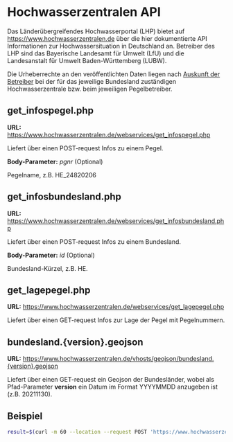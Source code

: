 # Hochwasserzentralen API

Das Länderübergreifendes Hochwasserportal (LHP) bietet auf https://www.hochwasserzentralen.de über die hier dokumentierte API Informationen zur Hochwassersituation in Deutschland an. Betreiber des LHP sind das Bayerische Landesamt für Umwelt (LfU) und die Landesanstalt für Umwelt Baden-Württemberg (LUBW).

Die Urheberrechte an den veröffentlichten Daten liegen nach [Auskunft der Betreiber](https://www.hochwasserzentralen.de/impressum) bei der für das jeweilige Bundesland zuständigen Hochwasserzentrale bzw. beim jeweiligen Pegelbetreiber.


## get_infospegel.php

**URL:** https://www.hochwasserzentralen.de/webservices/get_infospegel.php

Liefert über einen POST-request Infos zu einem Pegel.


**Body-Parameter:** *pgnr* (Optional)

Pegelname, z.B. HE_24820206


## get_infosbundesland.php

**URL:** https://www.hochwasserzentralen.de/webservices/get_infosbundesland.php

Liefert über einen POST-request Infos zu einem Bundesland. 

 
**Body-Parameter:** *id* (Optional)

Bundesland-Kürzel, z.B. HE.


## get_lagepegel.php

**URL:** https://www.hochwasserzentralen.de/webservices/get_lagepegel.php

Liefert über einen GET-request Infos zur Lage der Pegel mit Pegelnummern.



## bundesland.{version}.geojson

**URL:** https://www.hochwasserzentralen.de/vhosts/geojson/bundesland.{version}.geojson

Liefert über einen GET-request ein Geojson der Bundesländer, wobei als Pfad-Parameter **version** ein Datum im Format YYYYMMDD anzugeben ist (z.B. 20211130).


## Beispiel

```bash
result=$(curl -m 60 --location --request POST 'https://www.hochwasserzentralen.de/webservices/get_infospegel.php' \--form 'pgnr="HE_24820206"')
```

